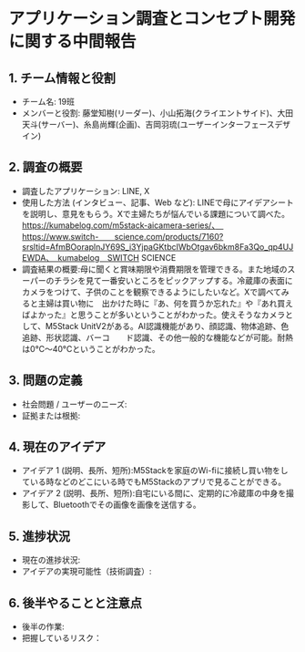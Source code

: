 # アプリケーション調査とコンセプト開発に関する中間報告

## 1. チーム情報と役割
- チーム名: 19班
- メンバーと役割: 藤堂知樹(リーダー)、小山拓海(クライエントサイド)、大田天斗(サーバー)、糸島尚輝(企画)、吉岡羽琉(ユーザーインターフェースデザイン)

## 2. 調査の概要
- 調査したアプリケーション: LINE, X
- 使用した方法 (インタビュー、記事、Web など): LINEで母にアイデアシートを説明し、意見をもらう。Xで主婦たちが悩んでいる課題について調べた。https://kumabelog.com/m5stack-aicamera-series/、　https://www.switch-　　science.com/products/7160?srsltid=AfmBOoraplnJY69S_i3YjpaGKtbcIWbOtgav6bkm8Fa3Qo_qp4UJEWDA、　kumabelog　SWITCH SCIENCE
- 調査結果の概要:母に聞くと賞味期限や消費期限を管理できる。また地域のスーパーのチラシを見て一番安いところをピックアップする。冷蔵庫の表面にカメラをつけて、子供のことを観察できるようにしたいなど。Xで調べてみると主婦は買い物に　出かけた時に『あ、何を買うか忘れた』や『あれ買えばよかった』と思うことが多いということがわかった。使えそうなカメラとして、M5Stack UnitV2がある。AI認識機能があり、顔認識、物体追跡、色追跡、形状認識、バーコ　　ド認識、その他一般的な機能などが可能。耐熱は0°C〜40°Cということがわかった。

## 3. 問題の定義
- 社会問題 / ユーザーのニーズ:
- 証拠または根拠:

## 4. 現在のアイデア
- アイデア 1 (説明、長所、短所):M5Stackを家庭のWi-fiに接続し買い物をしている時などのどこにいる時でもM5Stackのアプリで見ることができる。
- アイデア 2 (説明、長所、短所):自宅にいる間に、定期的に冷蔵庫の中身を撮影して、Bluetoothでその画像を画像を送信する。
  
## 5. 進捗状況
- 現在の進捗状況:
- アイデアの実現可能性（技術調査）:

## 6. 後半やることと注意点
- 後半の作業:
- 把握しているリスク：
